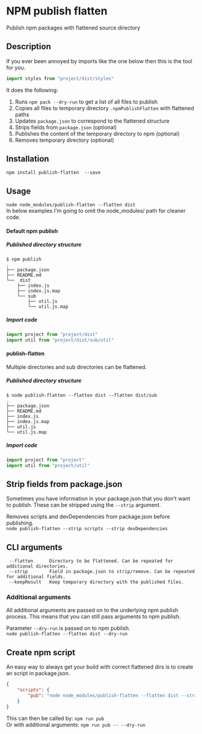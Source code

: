 # NPM publish flatten
Publish npm packages with flattened source directory

## Description
If you ever been annoyed by imports like the one below then this is the tool for you.
```js
import styles from "project/dist/styles"
```

It does the following:
1. Runs `npm pack --dry-run` to get a list of all files to publish
1. Copies all files to temporary directory `.npmPublishFlatten` with flattened paths
1. Updates `package.json` to correspond to the flattened structure
1. Strips fields from `package.json` (optional)
1. Publishes the content of the temporary directory to npm (optional)
1. Removes temporary directory (optional)

## Installation
`npm install publish-flatten  --save`

## Usage
`node node_modules/publish-flatten --flatten dist`    
In below examples I'm going to omit the node_modules/ path for cleaner code.

#### Default npm publish

##### Published directory structure
```
$ npm publish
.
├── package.json
├── README.md
└──  dist
    ├── index.js
    ├── index.js.map
    └── sub
        ├── util.js
        └── util.js.map
```

##### Import code
```js
import project from "project/dist"
import util from "project/dist/sub/util"
```

#### publish-flatten
Multiple directories and sub directories can be flattened.

##### Published directory structure
```
$ node publish-flatten --flatten dist --flatten dist/sub
.
├── package.json
├── README.md
├── index.js
├── index.js.map
├── util.js
└── util.js.map  
```

##### Import code
```js
import project from "project"
import util from "project/util"
```

## Strip fields from package.json
Sometimes you have information in your package.json that you don't want to publish. These can be stripped using the `--strip` argument.

Removes scripts and devDependencies from package.json before publishing.    
`node publish-flatten --strip scripts --strip devDependencies`

## CLI arguments
```
 --flatten      Directory to be flattened. Can be repeated for additional directories.
 --strip        Field in package.json to strip/remove. Can be repeated for additional fields.
 --keepResult   Keep temporary directory with the published files.
```

### Additional arguments
All additional arguments are passed on to the underlying npm publish process. This means that you can still pass arguments to npm publish.    

Parameter `--dry-run` is passed on to npm publish.    
`node publish-flatten --flatten dist --dry-run`

## Create npm script
An easy way to always get your build with correct flattened dirs is to create an script in package.json.
```json 
{
    "scripts": {
        "pub": "node node_modules/publish-flatten --flatten dist --strip scripts"
    }
}
```

This can then be called by: `npm run pub`    
Or with additional arguments: `npm run pub -- --dry-run`